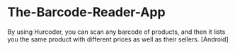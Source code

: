 # The-Barcode-Reader-App
By using Hurcoder, you can scan any barcode of products, and then it lists you the same product with different prices as well as their sellers. [Android] 
